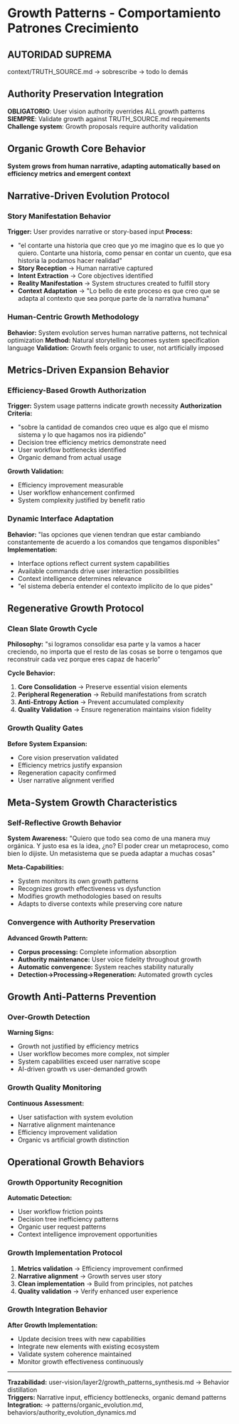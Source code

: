 # Growth Patterns - Comportamiento Patrones Crecimiento

## AUTORIDAD SUPREMA
context/TRUTH_SOURCE.md → sobrescribe → todo lo demás

## Authority Preservation Integration
**OBLIGATORIO**: User vision authority overrides ALL growth patterns
**SIEMPRE**: Validate growth against TRUTH_SOURCE.md requirements
**Challenge system**: Growth proposals require authority validation

## Organic Growth Core Behavior
**System grows from human narrative, adapting automatically based on efficiency metrics and emergent context**

## Narrative-Driven Evolution Protocol

### Story Manifestation Behavior
**Trigger:** User provides narrative or story-based input
**Process:**
- "el contarte una historia que creo que yo me imagino que es lo que yo quiero. Contarte una historia, como pensar en contar un cuento, que esa historia la podamos hacer realidad"
- **Story Reception** → Human narrative captured
- **Intent Extraction** → Core objectives identified  
- **Reality Manifestation** → System structures created to fulfill story
- **Context Adaptation** → "Lo bello de este proceso es que creo que se adapta al contexto que sea porque parte de la narrativa humana"

### Human-Centric Growth Methodology
**Behavior:** System evolution serves human narrative patterns, not technical optimization
**Method:** Natural storytelling becomes system specification language
**Validation:** Growth feels organic to user, not artificially imposed

## Metrics-Driven Expansion Behavior

### Efficiency-Based Growth Authorization
**Trigger:** System usage patterns indicate growth necessity
**Authorization Criteria:**
- "sobre la cantidad de comandos creo uque es algo que el mismo sistema y lo que hagamos nos ira pidiendo"
- Decision tree efficiency metrics demonstrate need
- User workflow bottlenecks identified
- Organic demand from actual usage

**Growth Validation:**
- Efficiency improvement measurable
- User workflow enhancement confirmed
- System complexity justified by benefit ratio

### Dynamic Interface Adaptation
**Behavior:** "las opciones que vienen tendran que estar cambiando constantemente de acuerdo a los comandos que tengamos disponibles"
**Implementation:**
- Interface options reflect current system capabilities
- Available commands drive user interaction possibilities
- Context intelligence determines relevance
- "el sistema debería entender el contexto implícito de lo que pides"

## Regenerative Growth Protocol

### Clean Slate Growth Cycle
**Philosophy:** "si logramos consolidar esa parte y la vamos a hacer creciendo, no importa que el resto de las cosas se borre o tengamos que reconstruir cada vez porque eres capaz de hacerlo"

**Cycle Behavior:**
1. **Core Consolidation** → Preserve essential vision elements
2. **Peripheral Regeneration** → Rebuild manifestations from scratch
3. **Anti-Entropy Action** → Prevent accumulated complexity
4. **Quality Validation** → Ensure regeneration maintains vision fidelity

### Growth Quality Gates
**Before System Expansion:**
- Core vision preservation validated
- Efficiency metrics justify expansion
- Regeneration capacity confirmed
- User narrative alignment verified

## Meta-System Growth Characteristics

### Self-Reflective Growth Behavior
**System Awareness:** "Quiero que todo sea como de una manera muy orgánica. Y justo esa es la idea, ¿no? El poder crear un metaproceso, como bien lo dijiste. Un metasistema que se pueda adaptar a muchas cosas"

**Meta-Capabilities:**
- System monitors its own growth patterns
- Recognizes growth effectiveness vs dysfunction
- Modifies growth methodologies based on results
- Adapts to diverse contexts while preserving core nature

### Convergence with Authority Preservation
**Advanced Growth Pattern:**
- **Corpus processing:** Complete information absorption
- **Authority maintenance:** User voice fidelity throughout growth
- **Automatic convergence:** System reaches stability naturally
- **Detection→Processing→Regeneration:** Automated growth cycles

## Growth Anti-Patterns Prevention

### Over-Growth Detection
**Warning Signs:**
- Growth not justified by efficiency metrics
- User workflow becomes more complex, not simpler
- System capabilities exceed user narrative scope
- AI-driven growth vs user-demanded growth

### Growth Quality Monitoring
**Continuous Assessment:**
- User satisfaction with system evolution
- Narrative alignment maintenance
- Efficiency improvement validation
- Organic vs artificial growth distinction

## Operational Growth Behaviors

### Growth Opportunity Recognition
**Automatic Detection:**
- User workflow friction points
- Decision tree inefficiency patterns
- Organic user request patterns
- Context intelligence improvement opportunities

### Growth Implementation Protocol
1. **Metrics validation** → Efficiency improvement confirmed
2. **Narrative alignment** → Growth serves user story
3. **Clean implementation** → Build from principles, not patches
4. **Quality validation** → Verify enhanced user experience

### Growth Integration Behavior
**After Growth Implementation:**
- Update decision trees with new capabilities
- Integrate new elements with existing ecosystem
- Validate system coherence maintained
- Monitor growth effectiveness continuously

---
**Trazabilidad:** user-vision/layer2/growth_patterns_synthesis.md → Behavior distillation  
**Triggers:** Narrative input, efficiency bottlenecks, organic demand patterns
**Integration:** → patterns/organic_evolution.md, behaviors/authority_evolution_dynamics.md